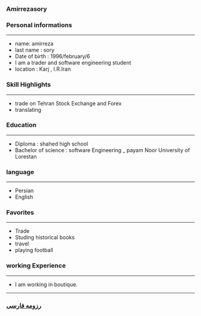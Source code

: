 
### Amirrezasory


### Personal informations

---
+ name: amirreza
+ last name : sory
+ Date of birth : 1996/february/6
+ I am a trader and software engineering student
+ location : Karj , I.R.Iran


### Skill Highlights

---
+ trade on Tehran Stock Exchange and Forex
+ translating


### Education

---
+ Diploma : shahed high school
+ Bachelor of science : software Engineering
_ payam Noor University of Lorestan 

### language

---
+ Persian
+ English

### Favorites

---
+ Trade
+ Studing historical books
+ travel 
+ playing football

### working Experience

---
+ I am working in boutique.




--- 
### [رزومه فارسی](resume-fa.md)
